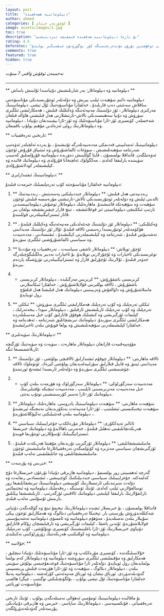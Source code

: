 ```yaml
---
layout: post
title:  "دىپلوماتىيە ھھەققىدە"
author: ahmed
categories: [ كۆچۈرمە, خىتاي ]
image: assets/images/1.jpg
toc: true
description: "بۇ يازما دىپلوماتىيە ھەققىدە قىسقىچە ئىزدىنىشىم"
rating: 4.5
beforetoc: "ماقالىنى ئوقۇشتىن بۇرۇن مۇندەرىجىسىگە كۆز يۈگۈرۈتۈپ چىقسىڭىز بولىدۇ."
comments: true
featured: true
hidden: true
---
```

_تەخمىنەن ئوقۇش ۋاقتى 7 مىنۇت_

###

---

** دىپلوماتىيە ۋە دىپلوماتلار: يەر شارىلىشىش دۇنياسىدا ئۇلىنىش ياساش **

دىپلوماتىيە دائىم سۆھبەت ئېلىپ بېرىش ۋە دۆلەتلەر ئوتتۇرىسىدىكى مۇناسىۋەتنى ساقلاش سەنئىتى دەپ قارىلىدۇ ، خەلقئارا مۇناسىۋەتنىڭ ئۇل تېشى. دىپلوماتىيىنىڭ مەركىزى دىپلوماتلار ، ئۆز دۆلىتىنىڭ مەنپەئەتىگە ۋەكىللىك قىلىش ، ھەمكارلىقنى ئىلگىرى سۈرۈش ۋە دۇنيا سەھنىسىدىكى تالاش-تارتىشلارنى ھەل قىلىشنى ھاۋالە قىلغان شەخسلەر. كۈنسېرى ئۆز-ئارا مۇناسىۋەتلىك ۋە ئۆز-ئارا بېقىنىدىغان دۇنيادا ، دىپلوماتىيە ۋە دىپلوماتلارنىڭ رولى ئەزەلدىن مۇھىم بولۇپ باقمىغان.

** تارىخىي تەرەققىيات: **

دىپلوماتىيىنىڭ ئەمەلىيىتى قەدىمكى مەدەنىيەتلەرگە تۇتىشىدۇ ، بۇ يەردە ئەلچىلەر ئەۋەتىپ شەرتنامە سۆھبەتلىشىش ، سوۋغات ئالماشتۇرۇش ۋە ئىتتىپاق قۇرۇش ئۈچۈن ئەۋەتىلگەن. قانداقلا بولمىسۇن ، قايتا گۈللىنىش دەۋرىدە دىپلوماتىيە قۇرۇلمىلىق كەسىپ سۈپىتىدە بارلىققا كەلدى ، مەڭگۈلۈك ئەلچىخانا قۇرۇلدى ۋە دىپلوماتىك قائىدە ۋە كېلىشىملەر كودلاشتۇرۇلدى.

** دىپلوماتىيىنىڭ ئىقتىدارلىرى: **

دىپلوماتىيە خەلقئارا مۇناسىۋەتتە كۆپ تەرەپلىمىلىك خىزمەت قىلىدۇ:

1. ** زىددىيەتنى ھەل قىلىش: ** دىپلوماتلار جىددىيلىكنى پەسەيتىش ، زىددىيەتنىڭ ئالدىنى ئېلىش ۋە دۆلەتلەر ئوتتۇرىسىدىكى تالاش-تارتىشنى مۇرەسسە قىلىش ئۈچۈن سۆھبەت ۋە سۆھبەتكە قاتنىشىدۇ. ماھارەتلىك دىپلوماتلار توشۇش دىپلوماتىيىسىدىن تارتىپ ئىككىنچى دىپلوماتىيىنى ئىز قوغلاشقىچە ، تىنچ قارار چىقىرىشقىچە بولغان بىر قاتار ئىستراتېگىيىلەرنى قوللىنىدۇ.

2. ** ۋەكىللىكى: ** دىپلوماتلار ئۆز دۆلىتىنىڭ چەتئەلدىكى مەنپەئەتىگە ۋەكىللىك قىلىدۇ ، ھۆكۈمەتلەر ئوتتۇرىسىدا رەسمىي ئالاقە قىلىدۇ. ئۇلار ئۆز دۆلىتىنىڭ مەيدانىنى تەشەببۇس قىلىدۇ ، شەرتنامە ۋە كېلىشىملەرنى كېڭىشىدۇ ، ئىقتىسادىي ، مەدەنىيەت ۋە سىياسىي ئالماشتۇرۇشنى ئىلگىرى سۈرىدۇ.

3. ** ئۇچۇر توپلاش: ** دىپلوماتلار تاشقى سىياسەت ، تەرەققىيات ۋە مۇددىئا توغرىسىدىكى ئاخبارات ۋە ئۇچۇرلارنى توپلايدۇ. بۇ ئاخبارات تەدبىر بەلگىلىگۈچىلەرگە خەۋەر قىلىدۇ ، ئۇلارنىڭ ئۇچۇرلىق قارار ۋە ئىستراتېگىيىلەرنى تۈزۈشىگە ياردەم بېرىدۇ.

4. * كرىزىسنى باشقۇرۇش: ** كرىزىس مەزگىلىدە ، دىپلوماتلار كرىزىسنى باشقۇرۇش ، ئالاقە يوللىرىنى قۇلايلاشتۇرۇش ، خەلقئارا ئىنكاسلارنى ماسلاشتۇرۇش ۋە داۋالغۇش ۋەزىيىتىنى دىپلوماتىك ھەل قىلىشتا ھەل قىلغۇچ رول ئوينايدۇ.

5. ** ئىككى تەرەپلىك ۋە كۆپ تەرەپلىك ھەمكارلىقنى ئىلگىرى سۈرۈش: ** ئىككى تەرەپلىك ۋە كۆپ تەرەپلىك ئارىلىشىش ئارقىلىق ، دىپلوماتلار سودا ، بىخەتەرلىك ، كېلىمات ئۆزگىرىشى ۋە كىشىلىك ھوقۇق قاتارلىق كۆپ خىل مەسىلىلەردە ھەمكارلىقنى ئىلگىرى سۈرىدۇ. دىپلوماتىك تىرىشچانلىق شەرتنامە ، ئەھدىنامە ۋە خەلقئارا كېلىشىملەرنى سۆھبەتلىشىش ۋە يولغا قويۇش بىلەن ئاخىرلىشىدۇ.

** دىپلوماتلارنىڭ سۈپەتلىرى: **

مۇۋەپپەقىيەت قازانغان دىپلوماتلار ماھارەت ، سۈپەت ۋە سۈپەتنىڭ ئۆزگىچە ئارىلاشمىسىغا ئىگە:

1. ** ئالاقە ماھارىتى: ** دىپلوماتلار چوقۇم ئىقتىدارلىق ئالاقىچى بولۇشى ، ئۆز دۆلىتىنىڭ مەيدانىنى ئېنىق ۋە قايىل قىلارلىق سۆزلىيەلەيدىغان بولۇشى كېرەك. ئۈنۈملۈك ئالاقە چۈشىنىشنى ئىلگىرى سۈرىدۇ ۋە دۆلەتلەر ئارىسىدا ئىشەنچ ئورنىتىدۇ.

2. * مەدەنىيەت سەزگۈرلۈكى: ** دىپلوماتلار سەزگۈرلۈك ۋە ھۆرمەت بىلەن كۆپ خىل مەدەنىيەت مەنزىرىسىنى ئايلىنىپ ، مەدەنىيەت ئىنچىكە نۇقتىلىرىنىڭ دىپلوماتىك ئۆز-ئارا تەسىر كۆرسىتىشىنى تونۇپ يەتتى.

3. ** سۆھبەت ماھارىتى: ** سۆھبەت دىپلوماتىيىنىڭ يادروسى. ماھارەتلىك دىپلوماتلار سۆھبەت تېخنىكىسىنى ئىشلىتىپ ، ئۆز-ئارا مەنپەئەت يەتكۈزىدىغان نەتىجىگە ئېرىشىدۇ ، دىپلوماتىيە بىلەن قەتئىيلىكنى تەڭپۇڭلاشتۇرىدۇ.

4. ** ئانالىز تەپەككۇرى: ** دىپلوماتلار مۇرەككەپ جۇغراپىيىلىك سىياسىي ھەرىكەتچانلىقىنى تەھلىل قىلىدۇ ، خەتەرنى باھالايدۇ ۋە دىپلوماتىك خىرىسقا ئىستراتېگىيىلىك ئۇسۇللارنى ئوتتۇرىغا قويىدۇ.

5. ماسلىشىشچانلىقى: ** دىپلوماتلار ئۆزگىرىپ تۇرىدىغان مۇھىتتا ھەرىكەت قىلىدۇ ، ئۆزگىرىشچان سىياسىي مەنزىرە ۋە كۈتۈلمىگەن تەرەققىياتلارغا ماسلىشىش ئۈچۈن ماسلىشىشچانلىقى ۋە جانلىقلىقىنى تەلەپ قىلىدۇ.

** خىرىس ۋە پۇرسەت: **

گەرچە ئەھمىيىتى زور بولسىمۇ ، دىپلوماتىيە ھازىرقى دۇنيادا نۇرغۇن خىرىسلارغا دۇچ كەلمەكتە. جۇغراپىيىلىك سىياسىي جىددىيلىكنىڭ كۈچىيىشى ، ئىقتىسادىي رىقابەت ۋە دۆلەت سىرتىدىكى ئارتىسلارنىڭ كۆپىيىشى دىپلوماتىيىنىڭ تىرىشچانلىقىغا زور توسالغۇلارنى ئېلىپ كەلدى. ئۇنىڭ ئۈستىگە ، رەقەملىك دىپلوماتىيە ۋە ئىجتىمائىي تاراتقۇلارنىڭ بارلىققا كېلىشى دىپلوماتىك ئالاقىنى ئۆزگەرتىپ ، ئارىلىشىشقا يېڭىلىق يارىتىش ئۇسۇلىنى تەلەپ قىلدى.

قانداقلا بولمىسۇن ، بۇ خىرىسلار ئىچىدە دىپلوماتلارنىڭ تېخىمۇ تىنچ ۋە گۈللەنگەن دۇنيانى شەكىللەندۈرۈش پۇرسىتى بار. تېخنىكا تەرەققىياتى دىئالوگ ۋە ھەمكارلىق ئۈچۈن يېڭى سۇپىلار بىلەن تەمىنلەيدۇ ، مەۋھۇم دىپلوماتىيە ۋە ئاممىۋى دىپلوماتىيە تەشەببۇسىنى قولايلاشتۇرىدۇ. ئۇندىن باشقا ، كېلىمات ئۆزگىرىشى ۋە تارقىلىشچان زۇكام قاتارلىق دۇنياۋى خىرىسلارنىڭ ئۆز-ئارا باغلىنىشىنىڭ كۈنسېرى تونۇلۇشى ، كۆپ تەرەپلىك دىپلوماتىيە ۋە كوللىكتىپ ھەرىكەتنىڭ زۆرۈرلۈكىنى تەكىتلىدى.

** خۇلاسە: **

خۇلاسىلىگەندە ، كۈنسېرى مۇرەككەپ ۋە ئۆز-ئارا مۇناسىۋەتلىك دۇنيادا تىنچلىق ، ھەمكارلىق ۋە مۇقىملىقنى ئىلگىرى سۈرۈشتە دىپلوماتىيە ۋە دىپلوماتلار كەم بولسا بولمايدىغان رول ئوينايدۇ. دۆلەتلەر ئارا مۇناسىۋەتنىڭ قوغدىغۇچىسى بولۇش سۈپىتى بىلەن ، دىپلوماتلار دىئالوگ ، سۆھبەت ۋە ئۆز-ئارا ھۆرمەت قىلىش پرىنسىپىنى گەۋدىلەندۈردى. ئورتاق نىشان ۋە ئورتاق مەنپەئەتنى كۆزلەشتە ، دىپلوماتىيە يەنىلا خەلقئارا مۇناسىۋەتنىڭ ئۇل تېشى بولۇپ ، بۆلگۈنچىلىكنى تۈگىتىپ ، چېگرا ھالقىپ مۇناسىۋەت ئورناتتى.

---

بۇ ماقالىدە دىپلوماتىيىنىڭ ئومۇمىي ئەھۋالى تەمىنلەنگەن بولۇپ ، ئۇنىڭ تارىخى تەرەققىياتى ، فۇنكسىيەسى ، دىپلوماتلارنىڭ ساپاسى ، خىرىس ۋە ھازىرقى دۇنيادىكى پۇرسەتلەر گەۋدىلەندۈرۈلگەن.





<style type="text/css" media="screen">
.row {
	direction: rtl !important;
	text-align: justify !important;
	font-family: 'alkatip' !important;
    text-indent: 30px !important;
}
</style>